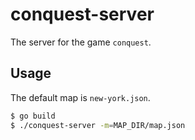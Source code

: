 # conquest-server

The server for the game `conquest`.

## Usage

The default map is `new-york.json`.
```sh
$ go build
$ ./conquest-server -m=MAP_DIR/map.json
```
